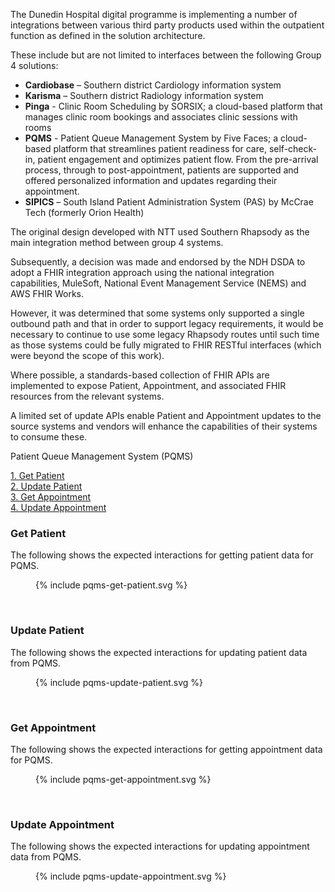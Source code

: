 
The Dunedin Hospital digital programme is implementing a number of integrations between various third party products 
used within the outpatient function as defined in the solution architecture.

These include but are not limited to interfaces between the following Group 4 solutions:
* **Cardiobase** – Southern district Cardiology information system
* **Karisma** – Southern district Radiology information system
* **Pinga** - Clinic Room Scheduling by SORSIX; a cloud-based platform that manages clinic room bookings and associates 
clinic sessions with rooms
* **PQMS** - Patient Queue Management System by Five Faces; a cloud-based platform that streamlines patient readiness 
for care, self-check-in, patient engagement and optimizes patient flow. From the pre-arrival process, through to
post-appointment, patients are supported and offered personalized information and updates regarding their appointment.
* **SIPICS** – South Island Patient Administration System (PAS) by McCrae Tech (formerly Orion Health)

The original design developed with NTT used Southern Rhapsody as the main integration method between group 4 systems.

Subsequently, a decision was made and endorsed by the NDH DSDA to adopt a FHIR integration approach using the national 
integration capabilities, MuleSoft, National Event Management Service (NEMS) and AWS FHIR Works.

However, it was determined that some systems only supported a single outbound path and that in order to support legacy 
requirements, it would be necessary to continue to use some legacy Rhapsody routes until such time as those systems 
could be fully migrated to FHIR RESTful interfaces (which were beyond the scope of this work).

Where possible, a standards-based collection of FHIR APIs are implemented to expose Patient, Appointment, and associated
FHIR resources from the relevant systems.

A limited set of update APIs enable Patient and Appointment updates to the source systems and vendors will enhance the 
capabilities of their systems to consume these.

Patient Queue Management System (PQMS)

[1. Get Patient ](#get-patient) <br/>
[2. Update Patient ](#update-patient) <br/>
[3. Get Appointment ](#get-appointment) <br/>
[4. Update Appointment ](#update-appointment) <br />


### Get Patient
The following shows the expected interactions for getting patient data for PQMS.
<figure>
  <!-- Generated from `input/images-source/pqms-get-patient.plantuml` -->
  {% include pqms-get-patient.svg %}
</figure>
<br clear="all">

### Update Patient
The following shows the expected interactions for updating patient data from PQMS.
<figure>
  <!-- Generated from `input/images-source/pqms-update-patient.plantuml` -->
  {% include pqms-update-patient.svg %}
</figure>
<br clear="all">

### Get Appointment
The following shows the expected interactions for getting appointment data for PQMS.
<figure>
  <!-- Generated from `input/images-source/pqms-get-appointment.plantuml` -->
  {% include pqms-get-appointment.svg %}
</figure>
<br clear="all">

### Update Appointment
The following shows the expected interactions for updating appointment data from PQMS.
<figure>
  <!-- Generated from `input/images-source/pqms-update-appointment.plantuml` -->
  {% include pqms-update-appointment.svg %}
</figure>
<br clear="all">

